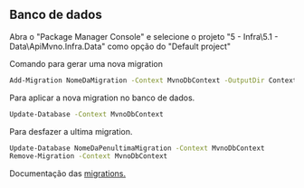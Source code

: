 ## Banco de dados

Abra o "Package Manager Console" e selecione o projeto "5 - Infra\5.1 - Data\ApiMvno.Infra.Data" como opção do "Default project"

Comando para gerar uma nova migration
```bash
Add-Migration NomeDaMigration -Context MvnoDbContext -OutputDir Contexts/MvnoDb/Migrations
```
Para aplicar a nova migration no banco de dados.
```bash
Update-Database -Context MvnoDbContext
```

Para desfazer a ultima migration.
```bash
Update-Database NomeDaPenultimaMigration -Context MvnoDbContext
Remove-Migration -Context MvnoDbContext
```

Documentação das [migrations.](https://docs.microsoft.com/pt-br/ef/core/managing-schemas/migrations/)
